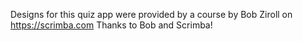 Designs for this quiz app were provided by a course by Bob Ziroll on https://scrimba.com
Thanks to Bob and Scrimba!